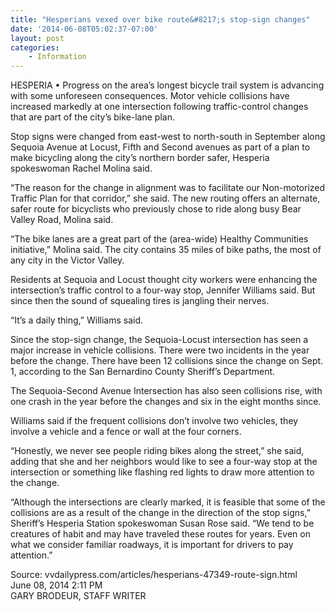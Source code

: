 ```yaml
---
title: "Hesperians vexed over bike route&#8217;s stop-sign changes"
date: '2014-06-08T05:02:37-07:00'
layout: post
categories:
    - Information
---
```


HESPERIA • Progress on the area’s longest bicycle trail system is advancing with some unforeseen consequences. Motor vehicle collisions have increased markedly at one intersection following traffic-control changes that are part of the city’s bike-lane plan.

Stop signs were changed from east-west to north-south in September along Sequoia Avenue at Locust, Fifth and Second avenues as part of a plan to make bicycling along the city’s northern border safer, Hesperia spokeswoman Rachel Molina said.

“The reason for the change in alignment was to facilitate our Non-motorized Traffic Plan for that corridor,” she said. The new routing offers an alternate, safer route for bicyclists who previously chose to ride along busy Bear Valley Road, Molina said.

“The bike lanes are a great part of the (area-wide) Healthy Communities initiative,” Molina said. The city contains 35 miles of bike paths, the most of any city in the Victor Valley.

Residents at Sequoia and Locust thought city workers were enhancing the intersection’s traffic control to a four-way stop, Jennifer Williams said. But since then the sound of squealing tires is jangling their nerves.

“It’s a daily thing,” Williams said.

Since the stop-sign change, the Sequoia-Locust intersection has seen a major increase in vehicle collisions. There were two incidents in the year before the change. There have been 12 collisions since the change on Sept. 1, according to the San Bernardino County Sheriff’s Department.

The Sequoia-Second Avenue Intersection has also seen collisions rise, with one crash in the year before the changes and six in the eight months since.

Williams said if the frequent collisions don’t involve two vehicles, they involve a vehicle and a fence or wall at the four corners.

“Honestly, we never see people riding bikes along the street,” she said, adding that she and her neighbors would like to see a four-way stop at the intersection or something like flashing red lights to draw more attention to the change.

“Although the intersections are clearly marked, it is feasible that some of the collisions are as a result of the change in the direction of the stop signs,” Sheriff’s Hesperia Station spokeswoman Susan Rose said. “We tend to be creatures of habit and may have traveled these routes for years. Even on what we consider familiar roadways, it is important for drivers to pay attention.”

Source: vvdailypress.com/articles/hesperians-47349-route-sign.html  
June 08, 2014 2:11 PM  
GARY BRODEUR, STAFF WRITER